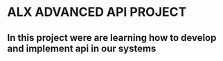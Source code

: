 # ALX ADVANCED API PROJECT
## In this project were are learning how to develop and implement api in our systems
